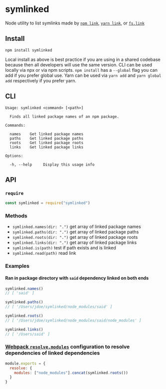 # symlinked
Node utility to list symlinks made by [`npm link`](https://docs.npmjs.com/cli/link), [`yarn link`](https://yarnpkg.com/lang/en/docs/cli/link/), or [`fs.link`](https://nodejs.org/api/fs.html)

## Install

```
npm install symlinked
```

Local install as above is best practice if you are using in a shared codebase because then all developers will use the same version. CLI can be used locally via npx or via npm scripts. `npm install` has a `--global` flag you can add if you prefer global use. Yarn can be used via `yarn add` and `yarn global add` respectively if you prefer yarn.

## CLI

```
Usage: symlinked <command> [<path>]

  Finds all linked package names of an npm package.

Commands:

  names    Get linked package names
  paths    Get linked package paths
  roots    Get linked package roots
  links    Get linked package links

Options:

  -h, --help     Display this usage info
```

## API

### `require`
```js
const symlinked = require("symlinked")
```

### Methods
- `symlinked.names(dir: ".")` get array of linked package names
- `symlinked.paths(dir: ".")` get array of linked package paths
- `symlinked.roots(dir: ".")` get array of linked package roots
- `symlinked.links(dir: ".")` get array of linked package links
- `symlinked.is(path)` test if path exists and is linked
- `symlinked.read(path)` read link

### Examples
#### Ran in package directory with `said` dependency linked on both ends
```js
symlinked.names()
// [ 'said' ]
```

```js
symlinked.paths()
// [ '/Users/jdoe/symlinked/node_modules/said' ]
```

```js
symlinked.roots()
// [ '/Users/jdoe/symlinked/node_modules/said/node_modules' ]
```

```js
symlinked.links()
// [ '/Users/said' ]
```

### [Webpack `resolve.modules`](https://webpack.js.org/configuration/resolve/#resolve-modules) configuration to resolve dependencies of linked dependencies
```js
module.exports = {
  resolve: {
    modules: ["node_modules"].concat(symlinked.roots())
  }
}
```
